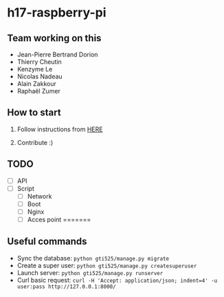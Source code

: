 # h17-raspberry-pi

## Team working on this
- Jean-Pierre Bertrand Dorion
- Thierry Cheutin
- Kenzyme Le
- Nicolas Nadeau
- Alain Zakkour
- Raphaël Zumer

## How to start
1. Follow instructions from [HERE](http://www.django-rest-framework.org/#quickstart)

2. Contribute :)

## TODO
- [ ] API
- [ ] Script
	- [ ] Network
	- [ ] Boot
	- [ ] Nginx
	- [ ] Acces point
=======

## Useful commands
- Sync the database:
`python gti525/manage.py migrate`
- Create a super user:
`python gti525/manage.py createsuperuser`
- Launch server:
`python gti525/manage.py runserver`
- Curl basic request:
`curl -H 'Accept: application/json; indent=4' -u user:pass http://127.0.0.1:8000/`
